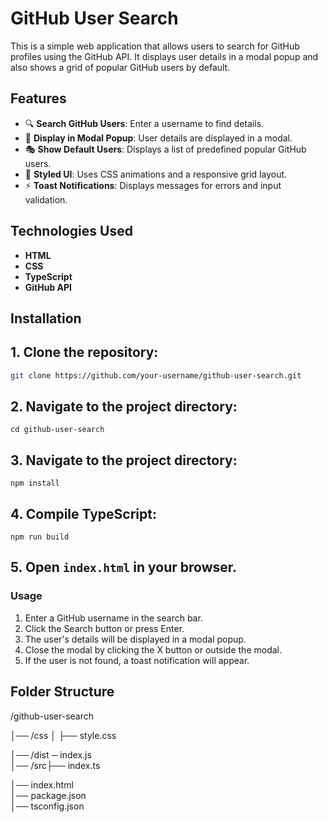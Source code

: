 # GitHub User Search

This is a simple web application that allows users to search for GitHub profiles using the GitHub API. It displays user details in a modal popup and also shows a grid of popular GitHub users by default.

## Features

- 🔍 **Search GitHub Users**: Enter a username to find details.
- 📜 **Display in Modal Popup**: User details are displayed in a modal.
- 🎭 **Show Default Users**: Displays a list of predefined popular GitHub users.
- 🚀 **Styled UI**: Uses CSS animations and a responsive grid layout.
- ⚡ **Toast Notifications**: Displays messages for errors and input validation.

## Technologies Used

- **HTML**
- **CSS**
- **TypeScript**
- **GitHub API**

## Installation

## 1. Clone the repository:
   ```bash
   git clone https://github.com/your-username/github-user-search.git
   ```
## 2. Navigate to the project directory:
    
    cd github-user-search
    

## 3. Navigate to the project directory:
  
    npm install

## 4. Compile TypeScript:
  
    npm run build
  
## 5. Open `index.html` in your browser.

### Usage
1. Enter a GitHub username in the search bar.
2. Click the Search button or press Enter.
3. The user's details will be displayed in a modal popup.
4. Close the modal by clicking the X button or outside the modal.
5. If the user is not found, a toast notification will appear.

## Folder Structure

/github-user-search

│── /css
│   ├── style.css
  
│── /dist
    ─ index.js  
│── /src├── index.ts 

│── index.html  
│── package.json  
│── tsconfig.json 

